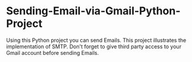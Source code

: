 # Sending-Email-via-Gmail-Python-Project
Using this Python project you can send Emails. This project illustrates the implementation of SMTP. Don't forget to give third party access to your Gmail account before sending Emails.
